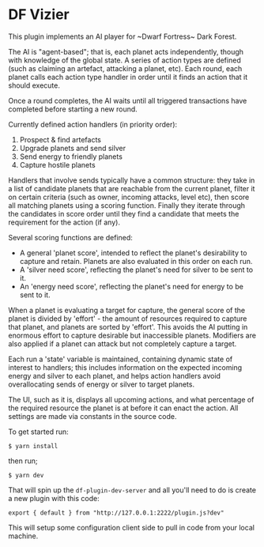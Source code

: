 # DF Vizier

This plugin implements an AI player for ~Dwarf Fortress~ Dark Forest.

The AI is "agent-based"; that is, each planet acts independently, though with knowledge of the global state. A series of action types are defined (such as claiming an artefact, attacking a planet, etc). Each round, each planet calls each action type handler in order until it finds an action that it should execute.

Once a round completes, the AI waits until all triggered transactions have completed before starting a new round.

Currently defined action handlers (in priority order):
 1. Prospect & find artefacts
 2. Upgrade planets and send silver
 3. Send energy to friendly planets
 4. Capture hostile planets

Handlers that involve sends typically have a common structure: they take in a list of candidate planets that are reachable from the current planet, filter it on certain criteria (such as owner, incoming attacks, level etc), then score all matching planets using a scoring function. Finally they iterate through the candidates in score order until they find a candidate that meets the requirement for the action (if any).

Several scoring functions are defined:
 - A general 'planet score', intended to reflect the planet's desirability to capture and retain. Planets are also evaluated in this order on each run.
 - A 'silver need score', reflecting the planet's need for silver to be sent to it.
 - An 'energy need score', reflecting the planet's need for energy to be sent to it.

When a planet is evaluating a target for capture, the general score of the planet is divided by 'effort' - the amount of resources required to capture that planet, and planets are sorted by 'effort'. This avoids the AI putting in enormous effort to capture desirable but inaccessible planets. Modifiers are also applied if a planet can attack but not completely capture a target.

Each run a 'state' variable is maintained, containing dynamic state of interest to handlers; this includes information on the expected incoming energy and silver to each planet, and helps action handlers avoid overallocating sends of energy or silver to target planets.

The UI, such as it is, displays all upcoming actions, and what percentage of the required resource the planet is at before it can enact the action. All settings are made via constants in the source code.

To get started run:

`$ yarn install`  

then run;

`$ yarn dev`

That will spin up the `df-plugin-dev-server` and all you'll need to do is create a new plugin with this code:

```
export { default } from "http://127.0.0.1:2222/plugin.js?dev"
```

This will setup some configuration client side to pull in code from your local machine.







